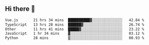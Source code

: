 ## Hi there 👋

<!--START_SECTION:waka-->

```txt
Vue.js       21 hrs 34 mins  ██████████▓░░░░░░░░░░░░░░   42.84 %
TypeScript   13 hrs 28 mins  ██████▓░░░░░░░░░░░░░░░░░░   26.74 %
Other        11 hrs 41 mins  █████▓░░░░░░░░░░░░░░░░░░░   23.22 %
JavaScript   1 hr 34 mins    ▓░░░░░░░░░░░░░░░░░░░░░░░░   03.12 %
Python       28 mins         ▒░░░░░░░░░░░░░░░░░░░░░░░░   00.93 %
```

<!--END_SECTION:waka-->

